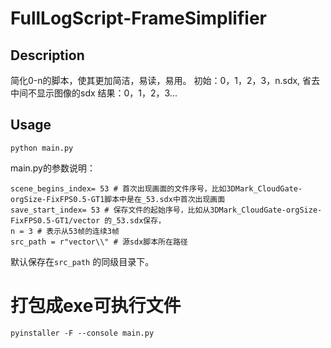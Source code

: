 # FullLogScript-FrameSimplifier

## Description
简化0-n的脚本，使其更加简洁，易读，易用。
初始：0，1，2，3，n.sdx,
省去中间不显示图像的sdx
结果：0，1，2，3...

## Usage
```python main.py```

main.py的参数说明：
```
scene_begins_index= 53 # 首次出现画面的文件序号，比如3DMark_CloudGate-orgSize-FixFPS0.5-GT1脚本中是在_53.sdx中首次出现画面
save_start_index= 53 # 保存文件的起始序号，比如从3DMark_CloudGate-orgSize-FixFPS0.5-GT1/vector 的_53.sdx保存，
n = 3 # 表示从53帧的连续3帧
src_path = r"vector\\" # 源sdx脚本所在路径

```
默认保存在`src_path` 的同级目录下。
# 打包成exe可执行文件

``` 
pyinstaller -F --console main.py
```